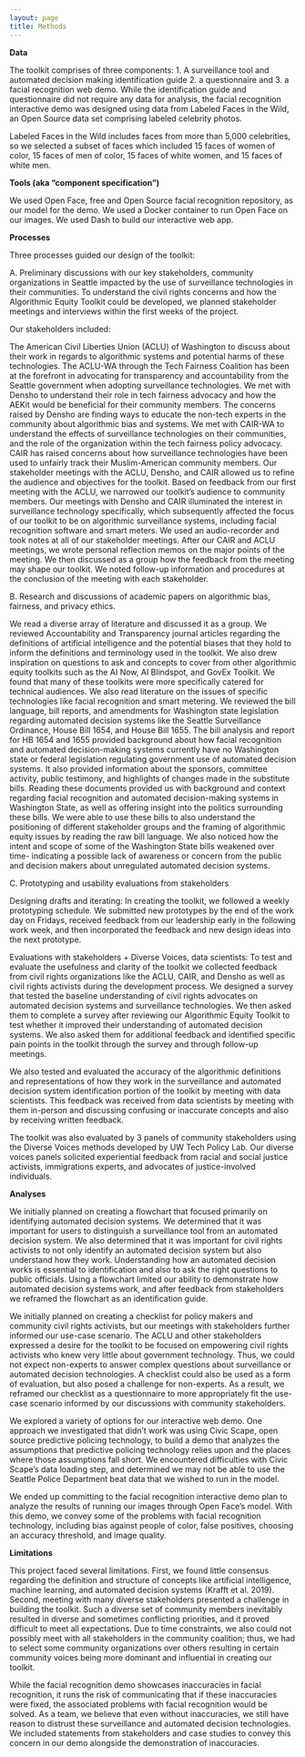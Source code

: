 ```yaml
---
layout: page
title: Methods
---
```


**Data**

The toolkit comprises of three components: 1. A surveillance tool and automated decision making identification guide 2. a questionnaire and 3. a facial recognition web demo. While the identification guide and questionnaire did not require any data for analysis, the facial recognition interactive demo was designed using data from Labeled Faces in the Wild, an Open Source data set comprising labeled celebrity photos.

Labeled Faces in the Wild includes faces from more than 5,000 celebrities, so we selected a subset of faces which included 15 faces of women of color, 15 faces of men of color, 15 faces of white women, and 15 faces of white men.


**Tools (aka “component specification”)**

We used Open Face, free and Open Source facial recognition repository, as our model for the demo. We used a Docker container to run Open Face on our images. We used Dash to build our interactive web app.

**Processes**

Three processes guided our design of the toolkit:

A. Preliminary discussions with our key stakeholders, community organizations in Seattle impacted by the use of surveillance technologies in their communities. To understand the civil rights concerns and how the Algorithmic Equity Toolkit could be developed, we planned stakeholder meetings and interviews within the first weeks of the project.

Our stakeholders included:

The American Civil Liberties Union (ACLU) of Washington to discuss about their work in regards to algorithmic systems and potential harms of these technologies. The ACLU-WA through the Tech Fairness Coalition has been at the forefront in advocating for transparency and accountability from the Seattle government when adopting surveillance technologies.
We met with Densho to understand their role in tech fairness advocacy and how the AEKit would be beneficial for their community members. The concerns raised by Densho are finding ways to educate the non-tech experts in the community about algorithmic bias and systems.
We met with CAIR-WA to understand the effects of surveillance technologies on their communities, and the role of the organization within the tech fairness policy advocacy. CAIR has raised concerns about how surveillance technologies have been used to unfairly track their Muslim-American community members.
Our stakeholder meetings with the ACLU, Densho, and CAIR allowed us to refine the audience and objectives for the toolkit. Based on feedback from our first meeting with the ACLU, we narrowed our toolkit’s audience to community members. Our meetings with Densho and CAIR illuminated the interest in surveillance technology specifically, which subsequently affected the focus of our toolkit to be on algorithmic surveillance systems, including facial recognition software and smart meters. We used an audio-recorder and took notes at all of our stakeholder meetings. After our CAIR and ACLU meetings, we wrote personal reflection memos on the major points of the meeting. We then discussed as a group how the feedback from the meeting may shape our toolkit. We noted follow-up information and procedures at the conclusion of the meeting with each stakeholder.

B. Research and discussions of academic papers on algorithmic bias, fairness, and privacy ethics.

We read a diverse array of literature and discussed it as a group. We reviewed Accountability and Transparency journal articles regarding the definitions of artificial intelligence and the potential biases that they hold to inform the definitions and terminology used in the toolkit. We also drew inspiration on questions to ask and concepts to cover from other algorithmic equity toolkits such as the AI Now, AI Blindspot, and GovEx Toolkit. We found that many of these toolkits were more specifically catered for technical audiences. We also read literature on the issues  of specific technologies like facial recognition and smart metering.  We reviewed the bill language, bill reports, and amendments for Washington state legislation regarding automated decision systems like the Seattle Surveillance Ordinance, House Bill 1654, and House Bill 1655. The bill analysis and report for HB 1654 and 1655 provided background about how facial recognition and automated decision-making systems currently have no Washington state or federal legislation regulating government use of automated decision systems. It also provided information about the sponsors, committee activity, public testimony, and highlights of changes made in the substitute bills. Reading these documents provided us with background and context regarding facial recognition and automated decision-making systems in Washington State, as well as offering insight into the politics surrounding these bills. We were able to use these bills to also understand the positioning of different stakeholder groups and the framing of algorithmic equity issues by reading the raw bill language. We also noticed how the intent and scope of some of the Washington State bills weakened over time- indicating a possible lack of awareness or concern from the public and decision makers about unregulated automated decision systems.

C. Prototyping and usability evaluations from stakeholders

Designing drafts and iterating:
In creating  the toolkit, we followed a weekly prototyping schedule. We submitted new prototypes by the end of the work day on Fridays, received feedback from our leadership early in the following work week, and then incorporated the feedback and new design ideas into the next prototype.

Evaluations with stakeholders + Diverse Voices, data scientists:
To test and evaluate the usefulness and clarity of the toolkit we collected feedback from civil rights organizations like the ACLU, CAIR, and Densho as well as civil rights activists during the development process. We designed a survey that tested the baseline understanding of civil rights advocates on automated decision systems and surveillance technologies. We then asked them to complete a survey after reviewing our Algorithmic Equity Toolkit to test whether it improved their understanding of automated decision systems. We also asked them for additional feedback and identified specific pain points in the toolkit through the survey and through follow-up meetings.

We also tested and evaluated the accuracy of the algorithmic definitions and representations of how they work in the surveillance and automated decision system identification portion of the toolkit by meeting with data scientists. This feedback was received from data scientists by meeting with them in-person and discussing confusing or inaccurate concepts and also by receiving written feedback.

The toolkit was also evaluated by 3 panels of community stakeholders using the Diverse Voices methods developed by UW Tech Policy Lab. Our diverse voices panels solicited experiential feedback from racial and social justice activists, immigrations experts, and advocates of justice-involved individuals.


**Analyses**

We initially planned on creating a flowchart that focused primarily on identifying automated decision systems. We determined that it was important for users to distinguish a surveillance tool from an automated decision system. We also determined that it was important for civil rights activists to not only identify an automated decision system but also understand how they work. Understanding how an automated decision works is essential to identification and also to ask the right questions to public officials. Using a  flowchart limited our ability to demonstrate how automated decision systems work, and after feedback from stakeholders we reframed the flowchart as an identification guide.

We initially planned on creating a checklist for policy makers and community civil rights activists, but our meetings with stakeholders further informed our use-case scenario. The ACLU and other stakeholders expressed a desire for the toolkit to be focused on empowering civil rights activists who knew very little about government technology. Thus, we could not expect non-experts to answer complex questions about surveillance or automated decision technologies. A checklist could also be used as a form of evaluation, but also posed a challenge for non-experts. As a result, we reframed our checklist as a questionnaire to more appropriately fit the use-case scenario informed by our discussions with community stakeholders.

We explored a variety of options for our interactive web demo. One approach we investigated that didn’t work was using Civic Scape, open source predictive policing technology, to build a demo that analyzes the assumptions that predictive policing technology relies upon and the places where those assumptions fall short. We encountered difficulties with Civic Scape’s data loading step, and determined we may not be able to use the Seattle Police Department beat data that we wished to run in the model.

We ended up committing to the facial recognition interactive demo plan to analyze the results of running our images through Open Face’s model. With this demo, we convey some of the problems with facial recognition technology, including bias against people of color, false positives, choosing an accuracy threshold, and image quality.


**Limitations**

This project faced several limitations. First, we found little consensus regarding the definition and structure of concepts like artificial intelligence, machine learning, and automated decision systems (Krafft et al. 2019). Second, meeting with many diverse stakeholders presented a challenge in building the toolkit. Such a diverse set of community members inevitably resulted in diverse and sometimes conflicting priorities, and it proved difficult to meet all expectations. Due to time constraints, we also could not possibly meet with all stakeholders in the community coalition; thus, we had to select some community organizations over others resulting in certain community voices being more dominant and influential in creating our toolkit.

While the facial recognition demo showcases inaccuracies in facial recognition, it runs the risk of communicating that if these inaccuracies were fixed, the associated problems with facial recognition would be solved. As a team, we believe that even without inaccuracies, we still have reason to distrust these surveillance and automated decision technologies. We included statements from stakeholders and case studies to convey this concern in our demo alongside the demonstration of inaccuracies.

